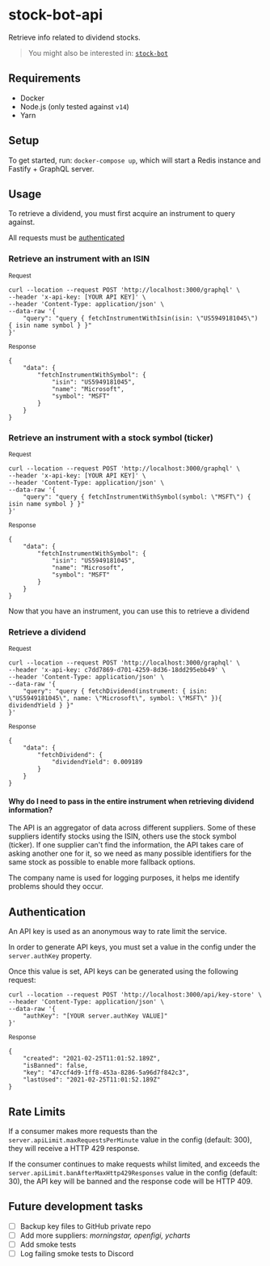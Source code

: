 # stock-bot-api

Retrieve info related to dividend stocks.

> You might also be interested in: [`stock-bot`](https://github.com/artdevgame/stock-bot)

## Requirements

- Docker
- Node.js (only tested against `v14`)
- Yarn

## Setup

To get started, run: `docker-compose up`, which will start a Redis instance and Fastify + GraphQL server.

## Usage

To retrieve a dividend, you must first acquire an instrument to query against.

All requests must be [authenticated](#authentication)

### Retrieve an instrument with an ISIN

<small>Request</small>

```
curl --location --request POST 'http://localhost:3000/graphql' \
--header 'x-api-key: [YOUR API KEY]' \
--header 'Content-Type: application/json' \
--data-raw '{
    "query": "query { fetchInstrumentWithIsin(isin: \"US5949181045\") { isin name symbol } }"
}'
```

<small>Response</small>

```
{
    "data": {
        "fetchInstrumentWithSymbol": {
            "isin": "US5949181045",
            "name": "Microsoft",
            "symbol": "MSFT"
        }
    }
}
```

### Retrieve an instrument with a stock symbol (ticker)

<small>Request</small>

```
curl --location --request POST 'http://localhost:3000/graphql' \
--header 'x-api-key: [YOUR API KEY]' \
--header 'Content-Type: application/json' \
--data-raw '{
    "query": "query { fetchInstrumentWithSymbol(symbol: \"MSFT\") { isin name symbol } }"
}'
```

<small>Response</small>

```
{
    "data": {
        "fetchInstrumentWithSymbol": {
            "isin": "US5949181045",
            "name": "Microsoft",
            "symbol": "MSFT"
        }
    }
}
```

Now that you have an instrument, you can use this to retrieve a dividend

### Retrieve a dividend

<small>Request</small>

```
curl --location --request POST 'http://localhost:3000/graphql' \
--header 'x-api-key: c7dd7869-d701-4259-8d36-18dd295ebb49' \
--header 'Content-Type: application/json' \
--data-raw '{
    "query": "query { fetchDividend(instrument: { isin: \"US5949181045\", name: \"Microsoft\", symbol: \"MSFT\" }){ dividendYield } }"
}'
```

<small>Response</small>

```
{
    "data": {
        "fetchDividend": {
            "dividendYield": 0.009189
        }
    }
}
```

#### Why do I need to pass in the entire instrument when retrieving dividend information?

The API is an aggregator of data across different suppliers. Some of these suppliers identify stocks using the ISIN, others use the stock symbol (ticker). If one supplier can't find the information, the API takes care of asking another one for it, so we need as many possible identifiers for the same stock as possible to enable more fallback options.

The company name is used for logging purposes, it helps me identify problems should they occur.

## <a name="authentication"></a> Authentication

An API key is used as an anonymous way to rate limit the service.

In order to generate API keys, you must set a value in the config under the `server.authKey` property.

Once this value is set, API keys can be generated using the following request:

```
curl --location --request POST 'http://localhost:3000/api/key-store' \
--header 'Content-Type: application/json' \
--data-raw '{
    "authKey": "[YOUR server.authKey VALUE]"
}'
```

<small>Response</small>

```
{
    "created": "2021-02-25T11:01:52.189Z",
    "isBanned": false,
    "key": "47ccf4d9-1ff8-453a-8286-5a96d7f842c3",
    "lastUsed": "2021-02-25T11:01:52.189Z"
}
```

## Rate Limits

If a consumer makes more requests than the `server.apiLimit.maxRequestsPerMinute` value in the config (default: 300), they will receive a HTTP 429 response.

If the consumer continues to make requests whilst limited, and exceeds the `server.apiLimit.banAfterMaxHttp429Responses` value in the config (default: 30), the API key will be banned and the response code will be HTTP 409.

## Future development tasks

- [ ] Backup key files to GitHub private repo
- [ ] Add more suppliers: _morningstar, openfigi, ycharts_
- [ ] Add smoke tests
- [ ] Log failing smoke tests to Discord
